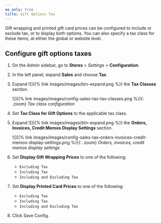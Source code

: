 ```yaml
---
ee_only: true
title: Gift Options Tax
---
```


Gift wrapping and printed gift card prices can be configured to include or exclude tax, or to display both options. You can also specify a tax class for these items, at either the global or website level.

## Configure gift options taxes

1. On the _Admin_ sidebar, go to **Stores** > _Settings_ > **Configuration**.

1. In the left panel, expand **Sales** and choose **Tax**.

1. Expand ![]({% link images/images/btn-expand.png %}) the **Tax Classes** section.

   ![]({% link images/images/config-sales-tax-tax-classes.png %}){: .zoom}
   _Tax class configuration_

1. Set **Tax Class for Gift Options** to the applicable tax class.

1. Expand ![]({% link images/images/btn-expand.png %}) the **Orders, Invoices, Credit Memos Display Settings** section.

   ![]({% link images/images/config-sales-tax-orders-invoices-credit-memos-display-settings.png %}){: .zoom}
   _Orders, invoices, credit memos display settings_

1. Set **Display Gift Wrapping Prices** to one of the following:

   - `Excluding Tax`
   - `Including Tax`
   - `Including and Excluding Tax`

1. Set **Display Printed Card Prices** to one of the following:

   - `Excluding Tax`
   - `Including Tax`
   - `Including and Excluding Tax`

1. Click <span class="btn">Save Config</span>.
